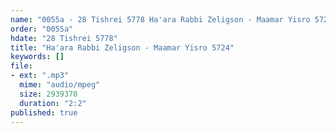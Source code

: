 ```yaml
---
name: "0055a - 28 Tishrei 5778 Ha'ara Rabbi Zeligson - Maamar Yisro 5724"
order: "0055a"
hdate: "28 Tishrei 5778"
title: "Ha'ara Rabbi Zeligson - Maamar Yisro 5724"
keywords: []
file:
- ext: ".mp3"
  mime: "audio/mpeg"
  size: 2939370
  duration: "2:2"
published: true
---
```


